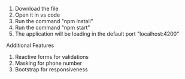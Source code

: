 1. Download the file
2. Open it in vs code
3. Run the command "npm install"
4. Run the command "npm start"
5. The application will be loading in the default port "localhost:4200"

Additional Features
1. Reactive forms for validations
2. Masking for phone number
3. Bootstrap for responsiveness